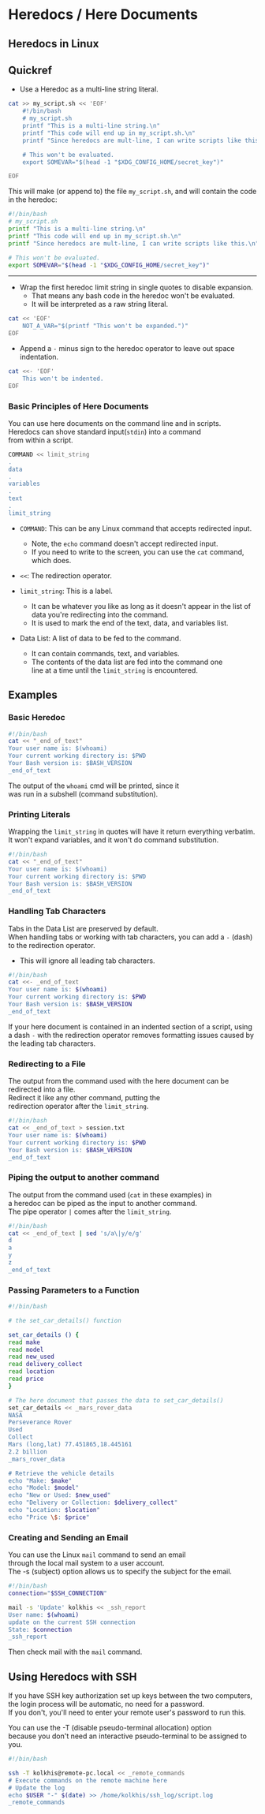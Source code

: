 # Heredocs / Here Documents  




## Heredocs in Linux  


## Quickref

* Use a Heredoc as a multi-line string literal.
```bash
cat >> my_script.sh << 'EOF'
    #!/bin/bash
    # my_script.sh
    printf "This is a multi-line string.\n"
    printf "This code will end up in my_script.sh.\n"
    printf "Since heredocs are mult-line, I can write scripts like this.\n"

    # This won't be evaluated.  
    export SOMEVAR="$(head -1 "$XDG_CONFIG_HOME/secret_key")"

EOF
```
This will make (or append to) the file `my_script.sh`, and will contain
the code in the heredoc:
```bash
#!/bin/bash
# my_script.sh
printf "This is a multi-line string.\n"
printf "This code will end up in my_script.sh.\n"
printf "Since heredocs are mult-line, I can write scripts like this.\n"

# This won't be evaluated.  
export SOMEVAR="$(head -1 "$XDG_CONFIG_HOME/secret_key")"
```

---


* Wrap the first heredoc limit string in single quotes to disable expansion.
    * That means any bash code in the heredoc won't be evaluated.
    * It will be interpreted as a raw string literal.
```bash
cat << 'EOF'
    NOT_A_VAR="$(printf "This won't be expanded.")"
EOF
```


* Append a `-` minus sign to the heredoc operator to leave out space indentation.
```bash
cat <<- 'EOF'
    This won't be indented.
EOF
```




### Basic Principles of Here Documents  
You can use here documents on the command line and in scripts.  
Heredocs can shove standard input(`stdin`) into a command  
from within a script.  
```bash  
COMMAND << limit_string  
.  
data  
.  
variables  
.  
text  
.  
limit_string  
```

* `COMMAND`: This can be any Linux command that accepts redirected input.  
    * Note, the `echo` command doesn't accept redirected input.  
    * If you need to write to the screen, you can use the `cat` command, which does.  

* `<<`: The redirection operator.  
* `limit_string`: This is a label.  
    * It can be whatever you like as long as it doesn't appear 
      in the list of data you're redirecting into the command.  
    * It is used to mark the end of the text, data, and variables list.  

* Data List: A list of data to be fed to the command.  
    * It can contain commands, text, and variables.  
    * The contents of the data list are fed into the command one  
      line at a time until the `limit_string` is encountered.  

## Examples  
### Basic Heredoc  
```bash  
#!/bin/bash  
cat << "_end_of_text"  
Your user name is: $(whoami)  
Your current working directory is: $PWD  
Your Bash version is: $BASH_VERSION  
_end_of_text  
```
The output of the `whoami` cmd will be printed, since it  
was run in a subshell (command substitution).  

### Printing Literals  
Wrapping the `limit_string` in quotes will have it return everything verbatim.  
It won't expand variables, and it won't do command substitution.  
```bash  
#!/bin/bash  
cat << "_end_of_text"  
Your user name is: $(whoami)  
Your current working directory is: $PWD  
Your Bash version is: $BASH_VERSION  
_end_of_text  
```


### Handling Tab Characters  
Tabs in the Data List are preserved by default.  
When handling tabs or working with tab characters,
you can add a `-` (dash) to the redirection operator.  
* This will ignore all leading tab characters.  
```bash  
#!/bin/bash  
cat <<- _end_of_text  
Your user name is: $(whoami)  
Your current working directory is: $PWD  
Your Bash version is: $BASH_VERSION  
_end_of_text  
```
If your here document is contained in an indented section of a script,
using a dash `-` with the redirection operator removes formatting 
issues caused by the leading tab characters.  


### Redirecting to a File  
The output from the command used with the 
here document can be redirected into a file.  
Redirect it like any other command, putting the  
redirection operator after the `limit_string`.  
```bash  
#!/bin/bash  
cat << _end_of_text > session.txt  
Your user name is: $(whoami)  
Your current working directory is: $PWD  
Your Bash version is: $BASH_VERSION  
_end_of_text  
```

### Piping the output to another command  

The output from the command used (`cat` in these examples) in  
a heredoc can be piped as the input to another command.  
The pipe operator `|` comes after the `limit_string`.  
```bash  
#!/bin/bash  
cat << _end_of_text | sed 's/a\|y/e/g'  
d  
a  
y  
z  
_end_of_text  
```

### Passing Parameters to a Function  

```bash  
#!/bin/bash  

# the set_car_details() function  

set_car_details () {
read make  
read model  
read new_used  
read delivery_collect  
read location  
read price  
}

# The here document that passes the data to set_car_details()  
set_car_details << _mars_rover_data  
NASA  
Perseverance Rover  
Used  
Collect  
Mars (long,lat) 77.451865,18.445161  
2.2 billion  
_mars_rover_data  

# Retrieve the vehicle details  
echo "Make: $make"  
echo "Model: $model"  
echo "New or Used: $new_used"  
echo "Delivery or Collection: $delivery_collect"  
echo "Location: $location"  
echo "Price \$: $price"  
```

### Creating and Sending an Email  

You can use the Linux `mail` command to send an email  
through the local mail system to a user account.  
The -s (subject) option allows us to specify the subject for the email.  
```bash  
#!/bin/bash  
connection="$SSH_CONNECTION"  

mail -s 'Update' kolkhis << _ssh_report  
User name: $(whoami)  
update on the current SSH connection  
State: $connection  
_ssh_report  
```
Then check mail with the `mail` command.  




## Using Heredocs with SSH  
If you have SSH key authorization set up keys between the two computers,
the login process will be automatic, no need for a password.  
If you don't, you'll need to enter your remote user's password to run this.  

You can use the -T (disable pseudo-terminal allocation) option  
because you don't need an interactive pseudo-terminal to be 
assigned to you.  

```bash  
#!/bin/bash  

ssh -T kolkhis@remote-pc.local << _remote_commands  
# Execute commands on the remote machine here  
# Update the log  
echo $USER "-" $(date) >> /home/kolkhis/ssh_log/script.log  
_remote_commands  
```



